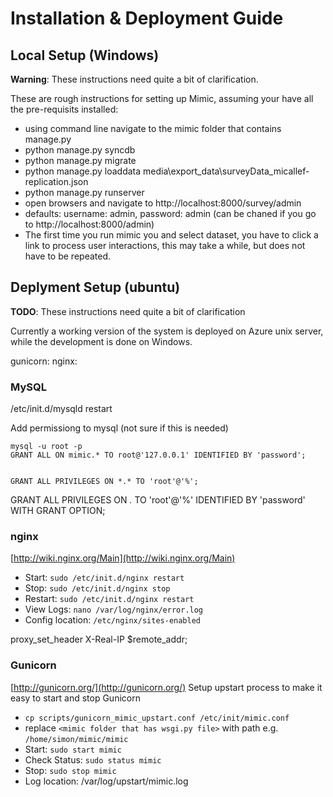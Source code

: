 # Installation & Deployment Guide

## Local Setup (Windows)
**Warning**: These instructions need quite a bit of clarification.

These are rough instructions for setting up Mimic, assuming your have all the pre-requisits installed:

- using command line navigate to the mimic folder that contains manage.py
- python manage.py syncdb
- python manage.py migrate
- python manage.py loaddata media\export_data\surveyData_micallef-replication.json
- python manage.py runserver
- open browsers and navigate to http://localhost:8000/survey/admin
- defaults: username: admin, password: admin (can be chaned if you go to http://localhost:8000/admin)
- The first time you run mimic you and select dataset, you have to click a link to process user interactions, this may take a while, but does not have to be repeated.

## Deplyment Setup (ubuntu)

**TODO**: These instructions need quite a bit of clarification

Currently a working version of the system is deployed on Azure unix server, while the development is done on Windows.

gunicorn: 
nginx: 

### MySQL
/etc/init.d/mysqld restart

Add permissiong to mysql (not sure if this is needed)
	
	mysql -u root -p
	GRANT ALL ON mimic.* TO root@'127.0.0.1' IDENTIFIED BY 'password';


	GRANT ALL PRIVILEGES ON *.* TO 'root'@'%';

GRANT ALL PRIVILEGES ON *.* TO 'root'@'%' IDENTIFIED BY 'password' WITH GRANT OPTION;

### nginx
[http://wiki.nginx.org/Main](http://wiki.nginx.org/Main)

- Start: ``sudo /etc/init.d/nginx restart``
- Stop: ``sudo /etc/init.d/nginx stop``
- Restart: ``sudo /etc/init.d/nginx restart``
- View Logs: ``nano /var/log/nginx/error.log``
- Config location: ``/etc/nginx/sites-enabled``

proxy_set_header X-Real-IP $remote_addr;


### Gunicorn
[http://gunicorn.org/](http://gunicorn.org/)
Setup upstart process to make it easy to start and stop Gunicorn

- ``cp scripts/gunicorn_mimic_upstart.conf /etc/init/mimic.conf``
- replace ``<mimic folder that has wsgi.py file>`` with path e.g. ``/home/simon/mimic/mimic``
- Start: ``sudo start mimic``
- Check Status: ``sudo status mimic``
- Stop: ``sudo stop mimic``
- Log location: /var/log/upstart/mimic.log